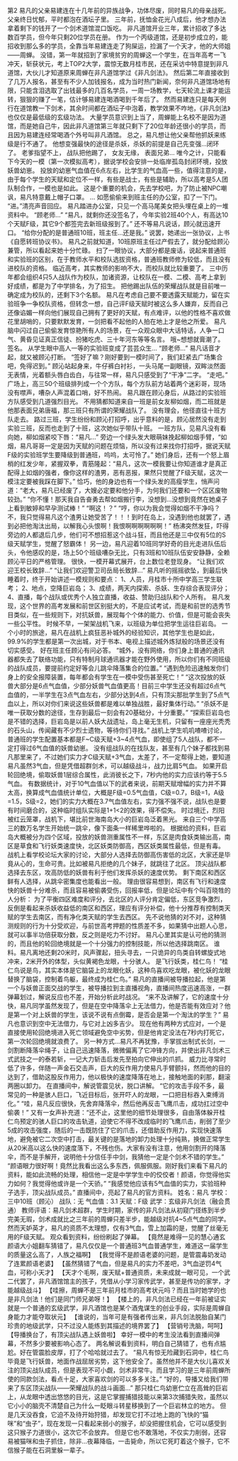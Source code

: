 第2
    易凡的父亲易建连在十几年前的异族战争，功体尽废，同时易凡的母亲战死。
	父亲终日忧郁，平时都泡在酒坛子里。
    三年前，抚恤金花光八成后，他才想办法拿着剩下的钱开了一个剑术道馆混口饭吃。
	非凡道馆开业三年，累计招收了多达数百学员，但今年只剩20位学员在册。
	作为一个丙级道馆，还是初步成立的，能招收到那么多的学员，全靠当年易建连走了狗屎运，捡漏了一个天才，他的大师姐——周蝉。
	没错，第一年就招到了家境贫穷的周蝉这一个学生，在当年高考一飞冲天，斩获状元，考上TOP2大学，震惊无数月桂市民，还在采访中特意提到非凡道馆，大伙儿才知道原来周蝉在非凡道馆学过《非凡剑法》。
	然后第二年直接收到了几万人报名，甚至有不少人加钱报名，成为当时热门新闻，奈何非凡道馆场地有限，只能含泪选取了出钱最多的几百名学员，一周一场教学，七天轮流上课才能运转，狠狠的赚了一笔，估计够易建连喝酒喝到千年后了。
	然而易建连只是每天例行在道馆教一下剑术，其余时间都在酒坛子中泡着，教学效果不咋地，《非凡剑法》也仅仅是最低级的玄级功法。
	大量学员意识到上当了，周蝉能上名校不是因为道馆，而是她自己牛，因此非凡道馆第三年就只剩下了20位年龄还很小的学员，而且因为易建连经常喝酒个外号叫非凡酒馆。
	总之，易凡想让他父亲帮他抓妖来练级是行不通了。
	他想变强最快的途径是杀妖，杀妖的前提是自己先变强...闭环了。
	老爹指望不上，
	战队把他踢了，
	女友无缘，
	表面兄弟...
	唯今之计，只能看下今天的一模（第一次模拟高考），据说学校会安排一处临岸孤岛封闭环境，投放妖兽幼崽。
	投放的幼崽气血值在6点左右，比学生的气血高一些，值得注意的是，由于每个学生的天赋和定位不一样，有些是战士，有些是辅助，所以高考是5人团队制合作，一模也是如此。
	这是个重要的机会，先去学校吧，为了防止被NPC嘲讽，易凡特意戴上帽子口罩。
	...
	如愿偷偷来到班主任的办公室，扣了一下门。
	“进。”清亮声音回应。
	易凡踏进办公室，只见一个高马尾美女把头埋在桌上的一堆资料中。
	“顾老师...”
	“易凡，就剩你还没签名了，今年实验2班40个人，有高达10个天赋F级，其它9个都签完去新班级报到了。”
	还不等易凡说话，顾沁就迅速开口。
	“给你分配的是普通班10班，班主任...还是我。”
	说罢，她递出一张协议，上书《自愿转班协议书》。
	易凡之前就知道，10班原班主任过产假去了，就分配给顾沁兼管，所以看起来她十分忙碌。
	扫了一眼协议，大部分都是废话，说起来普通班和实验班的区别，在于教师水平和校队选拔资格，普通班教师修为较低，而且没有进校队的资格。
	临近高考，其实教师的影响不大，而校队就比较重要了。
	三中历年都会组织4只5人战队作为校队，加诸资源，让校队在一模、二模、高考上拿到好成绩，都是为了中学排名，为了招生。
    把他踢出队伍的荣耀战队就是目前唯一确定成为校队的，还剩下3个名额。
	易凡在考虑自己要不要透露天赋能力，留在实验班争一争校队资格，但转念一想，自己评F级天赋时被这么多人嫌弃，反而自己还像谄媚一样向他们展现自己拥有了更好的天赋，有点难评，以他的性格不喜欢做花里胡哨的，只要默默发育，一剑把看不起他的人拍在地上才是他之所爱。
	易凡脑中闪过自己偷偷发育惊艳所有人的场景，在一众观众眼中大话特话，人争一口气、黄昏见证真正信徒、扮猪吃虎、三十年河东等等名言。
	哦~想想就膏潮了。
	签名。
	从学生眼中高人一等的实验班变成了芸芸众生...
	“顾老师...”
	易凡话音才起，就又被顾沁打断。
	“签好了嘛？刚好要到一模时间了，我们赶紧去广场集合吧，免得迟到。”
	顾沁站起身来，牛仔裤白衬衫，一头马尾一副眼镜，双眸淡然面无表情，光着额头唇白齿白，与往常一样，易凡只感受到了“干净”二字。
	“走吧。”
	广场上，高三50个班级排列成一个个方队，每个方队前方站着两个迷彩哥，现场没有噤声，嘈杂人声混着口哨，好不热闹。
	易凡跟在顾沁身后，从路过的实验班方队感受到几道强烈目光。
	不用猜都知道来自一班是前女友柳如烟，而二班就是他那表面兄弟唐福，那三班只有所谓的荣耀战队了。
	没有理会，他径直往十班方队走去。
	路过三班，学生纷纷和顾沁打招呼，出乎意料的是，顾沁居然没有走到实验三班，反而也走到了十班，这次她似乎带队十班。
	一班方队，见易凡没有看向她，柳如烟紧咬下唇：“易凡...”
	旁边一个绿头发大眼萌妹挽起柳如烟手臂，“如烟，易凡哥哥一定是因为天赋的问题在烦恼，所以没有过来找你打招呼，据说天赋F级的实验班学生要降级到普通班，呜呜，太可怜了。”
	她们身后，还有一个怒上眉梢的红发少年，紧握双拳，青筋隆起：“易凡，这次一模我要让你知道谁才是真正配得上如烟的强者，像你这样的渣男，恶有恶报，果然只觉醒了F级天赋，这次一模注定要被我踩在脚下。”
	恰巧，他的身边也有一个绿头发的高瘦学生，悄声问道：“老大，易凡已经废了，大嫂必定要和他分手，为何我们还要和一个区区废物较劲。”
	“你不懂！那天我自告奋勇去帮如烟搬行李，没想到...没想到竟然在她桌子上看到敏婷和早孕测试棒！”
	“啊这！？”
	“哼，你以为我会觉得如烟不干净吗？不，我只觉得易凡这个渣男让她受苦了！！！到时在岛上，没遇到他也就罢了，遇到必把他淘汰出局，以解我心头恨啊！我恨啊啊啊啊啊啊！”
	杨沸突然发狂，吓得旁边的人都退后几步，他们可不想招惹这个战斗狂，而且他还是三中仅有5位的S级天赋学生，觉醒了怒霸体！
	另一边，易凡迎着10班同学好奇的目光走进队伍后头，令他感叹的是，场上50个班级嘈杂无比，只有3班和10班队伍安安静静，全赖顾沁平日的严格管理。
	很快，一模开幕式展开，台上数位老登现身。
	“让我们欢迎王校长致辞...”
	“让我们欢迎警卫司岳局长致辞...”
	易凡听的摇摇欲坠，到最后快睡着时，终于开始讲述一模规则和要点：
	1、人员，月桂市十所中学高三学生联考；
	2、地点，空降巨岩岛；
	3、成绩，两天内探索、杀妖、生存综合表现评分；
	4、直播，每个战队或优秀个人独立直播，收益、赞助归战队和个人所有。
	易凡发现，这个世界的高考发展和前世区别挺大的，不是应试考试，而是和前世的选秀节目类似，在一些规则下，对抗妖兽，展现每个个体的能力、价值，但是可能会丧失一些公平性。
	时候不早，一架架战机飞来，以班级为单位把学生运往巨岩岛。
	一个小时的旅途，易凡在战机上疯狂恶补城外的经验知识，其他学生也是如此，99.9%的学生都是第一次出城，对于书本、电视上描述城外炼狱般的场景还没有切实感受。
	好在班主任顾沁有问必答。
	“城外，没有网络，你们身上普通的通讯器都失去了联络功能，只有特制月球通讯器才能在野外使用，所以你们有不同班级的战队成员，要提前约定好等会儿跳伞降落集合的位置。”
	“遇到危险迅速触发你们身上的安全报障装置，每年都会有学生在一模中受伤甚至死亡！”
	“这次投放的妖兽大部分是6点气血值，少部分妖兽气血值更高！目前三中学生还没有超过6点气血值的，一半学生在3点气血左右，少部分达到4点，只有顶尖那批学生到了5点气血以上，所以对你们来说这些妖兽都是难以单独战胜，最好集体行动。”
	“杀妖不是唯一获取分数的途径，生存到最后一刻会有20基础分，十分重要。”
	“探索巨岩岛也是不错的选择，巨岩岛是以前人妖大战遗址，岛上毫无生机，只留有一座座光秃秃的石头山，传闻藏有不少烈士遗物，等待你们寻找。”
	战机上学生叽叽喳喳讨论，普通班的学生配置基本都是F~C级天赋+3~4点气血，即使组了5人战队，都不一定打得过6气血值的妖兽幼崽。
	没有组战队的在找队友，甚至有几个妹子都找到易凡那里来了，不过她们实力才C级天赋+3气血，太差了，不一定帮得上她，要知道易凡虽然3气血，但是凭借超群剑术，可以越级战斗，战力比肩5气血。
	如果开启轮回绝境，偷取妖兽1层综合属性，此消彼长之下，7秒内他的实力应该约等于5.5气血。
	有数据统计，对于10气血值以下的武者来说，前期天赋增幅的实力并不算太高，换算成气血值统计单位，大概是F级=0.5气血值，C级=0.7，B级=1，A级=1.5，S级=2，她们的实力大概在3.7气血值左右，实力强不强不说，战队也是要有时间磨合的，这种临时组队实际是1+1<2的效果，得不偿失。
	时过境迁，烈阳被红云笼罩，战机下，堪比前世海南岛大小的巨岩岛泛着黑光。
	来自三个中学高三的数万名学生开始统一跳伞，像下面条一样稀里哗啦的。
	根据给的资料，巨岩岛大概被分为四个区域，投放的妖兽测重属性不一样，东区是肉食妖类输出高，南区是草食和飞行妖类速度快，北区妖类防御高，西区妖类属性最低，但是有毒。
	战机上看学校论坛大家的讨论，大部分人选择去防御高伤害低的北区，大家还是毕竟从心的，生命可贵。比如被易凡拒绝的几个妹子，就跳往了北区。
	顶尖战队都选择去东区，攻高防低的妖兽有利于他们发挥杀妖的速度优势。
	剩下南区和西区鲜有人选择，从跳伞密集度也能看出一般。
	理由很容易想到，南区有飞行和速度快的妖兽十分难杀，而且容易被偷袭受伤，回报率低，但是论坛中有个叫百晓牲的人分析：
	为了平衡四区难度和评分，去北区的人评分肯定偏低，东区竞争激烈，反倒是看起来杀妖收益低的南区和西区，理应有评分补偿，他十分推荐有控制类天赋的学生去南区，而有净化类天赋的学生去西区。
	先不说他猜的对不对，这种猜测规则的行为十分受欢迎，与前世高考押题的性质差不多，如果猜中出题人心思，就可以事半功倍获取分数，反之则是吃力不讨好。
	易凡心里其实是认可他的猜测的，而且他的轮回绝境就是一个十分强力的控制技能，所以他选择跳南区。
	谁料。易凡离地还剩20米时，风声骤起，扭头寻去，一只诡异的鸟类自转螺旋式地冲来，2米开外的体型，头似黄褐色龙眼，十分骇人。
	是飞行妖类，桂仁鸟！
	“桂仁鸟说是鸟，其实本体是它脑袋上的龙眼化妖，这种鸟喜欢吃龙眼，被化妖的龙眼替换了脑袋，控制着鸟躯，最终成为桂仁鸟。”
	易凡的直播间被导播拉起，他是第一个与妖兽正面交战的学生，被导播拉到主直播视角，直播间热度迅速高涨，一群弹幕划过，解说反应也不差，开始分析此时战况。
	“来不及讲解了，它的速度十分快，易凡同学虽然发现了，但是在空中降落伞上无法借力，他是否能有效应对？他是第一个对上妖兽的学生，该说不说有点倒霉，是否会是第一个淘汰的学生？”
	易凡也意识到空中无法借力，与它对上凶多吉少。
	现在他有两种方式应对，一个是直接使用轮回绝境进入死亡领域避免空中劣势，但是他肯定没法在7秒内打死它，第一次轮回绝境就浪费了。
	另一种方式...易凡不再犹豫，手掌拔出制式长剑，一剑割断降落伞绳子，让自己迅速降落，微微偏离了它冲锋方向，并使出非凡剑术三式武技之一的泰若斩，一记大力斩击后发先至拍向它伸出的爪抓。
	威力比寻常时低了许多，伴随一声金石交击声，巨大的反作用力使易凡手臂颤抖，然而他的目的达到了，借助这股反作用力，他以极快的速度降落在地上，接触地面的刹那，翻滚两圈以卸力。
	在直播间中，解说管震见状，脱口讲解。
	“它的攻击手段不多，最常见的一种是骇人巨口，飞近目标后，张开吓人的龙眼，一口把目标吞入束缚消化。”
	“哇，易凡反应很快，先舍弃降落伞，然后他再反击飞鹰爪击，成功扛过空中偷袭！”
	又有一女声补充道：“还不止，这里他的细节处理很多，自由落体躲开桂仁鸟预定的骇人巨口的攻击轨道，迫使它不得不改成临时的飞鹰爪击，削弱了至少5成的攻击强度，随后的一击既防住了它的爪击，还借助反作用力，实现快速落地，避免被它二次空中打击，最关键的是落地的卸力处理十分纯熟，换做正常学生从20米高以这么快的速度落下，不残也伤。大家有没有注意，他用剑割开的降落伞，而不是手解开，说明他十分信任手中剑，我猜他一定是个剑术不错的学生。”
	“颜语眼力很好啊！竟然比我看出这么多东西，佩服佩服。刚好我们来看下易凡的资料，能如此流畅的处理，相信他一定是中学学生中的佼佼者！颜语，你觉得他实力如何？我觉得他或许是一个天骄。”
	“我感觉他应该有5气血值的实力，实验班种子选手，顶尖战队成员。”
	直播间中，亮起了易凡的官方资料。
	姓名：易凡
	学校：三中10班（顾沁）
	战队：无
	气血值：3.1
	天赋：F级
	武学：玄级非凡剑法（融会贯通）
	教师评语：易凡剑术超群，学生时期，家传的非凡剑法从初窥门径练到半步完美无瑕，剑术成就比之三年前的周蝉只差半步，能越级对抗4~5点气血的同学。然而天妒英才，易凡的资质不太理想，仅有3气血，雪上加霜的是，觉醒了丝毫无用的F级天赋。
	观众看到资料，纷纷刷起了弹幕。
	【竟然是难得一见的慧心通玄颜语大小姐翻车猜错了，易凡仅仅是一个普通班3气血普通学生，难道这一届学生的质量这么高了，人族之福啊】
	【我觉得不是颜语老婆的问题，是管震毒奶发动了连累颜语老婆】
	【虽然猜错了气血，但是易凡的实力不差吧，3气血逆罚4气血，可称小天才】
	【天才个毛啊，废天赋+普通资质，未来成就一眼可见，一个武二代罢了，非凡酒馆馆主的孩子，凭借从小学习家传武学，甚至是传功的家学，才能越级战斗】
	【哇擦，周蝉不是三年前月桂市的高考状元吗？而且当时她学的也是非凡剑法！他们是同门师兄弟呀！】
	【楼上的，非凡剑法已经在一年前被证实就是一个普通的玄级武学，非凡酒馆也是某个酒鬼谋生的创业手段，实际是周蝉自身能力才能夺取状元】
	【谁说的，当年可是有强者传出来，非凡剑法脱胎自某门珍贵的地级武学，只不过没人能练到其描述的境界罢了】
	【营销号洗脑，呵呵】
	【导播换台了，有顶尖战队遇上妖兽啦】
	幸好一模中的考生没法看到直播间弹幕，不然多少要被影响心态了。
	两名解说看到资料，明白自己猜错了，也有点尴尬。好在管震脸皮厚，打了个哈哈就过去了。
	“易凡有惊无险藏到石洞中，桂仁鸟毕竟是飞行妖兽，地面作战屈居劣势，这下他安全了。虽然他并不是大伙儿喜欢关注的顶尖战队成员，但是表现不可小觑，剑术非常牛。而且学习的是三年前周蝉所使的同款剑法，看点十足，大家喜欢剑的可以多多关注。”
	“好的，导播又给我们带来了东区顶尖战队——荣耀战队的战斗画面...”
	那只桂仁鸟幼崽伫立在高耸的巨岩上，从龙眼中透出悠悠的目光，这是它掌握捕猎技能以来第3次捕猎失败，虽然以它小小的脑壳不清楚自己为什么一眨眼斗转星移换到了一个巨岩林立的地方。
	但是几天没吞食，它迫不及待开始狩猎，却发现它打不过地上跑的飞快的“猫咪”和“虫子”，现在发现一只看起来弱小的猴子，却没把握住机会，它可以感受到这只猴子力道很小，这次它不会放弃。
	但是它也不敢落地，不仅实力削弱，还容易被猫咪和虫子抓住，除非...夜幕降临，一击毙命，所以它死盯着这个猴子，它不信猴子能在石洞里躲一辈子。
	
	
	
	
	
